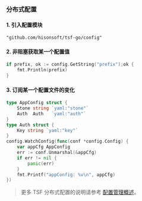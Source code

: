### 分布式配置
#### 1. 引入配置模块
`"github.com/hisonsoft/tsf-go/config"`

#### 2. 非阻塞获取某一个配置值
```go
if prefix, ok := config.GetString("prefix");ok {
	fmt.Println(prefix)
}
```
#### 3. 订阅某一个配置文件的变化
```go
type AppConfig struct {
	Stone string `yaml:"stone"`
	Auth  Auth   `yaml:"auth"`
}
type Auth struct {
	Key string `yaml:"key"`
}
config.WatchConfig(func(conf *config.Config) {
	var appCfg AppConfig
	err := conf.Unmarshal(&appCfg)
	if err != nil {
		panic(err)
	}
	fmt.Printf("appConfig: %v\n", appCfg)
})
```
> 更多 TSF 分布式配置的说明请参考 [配置管理概述](https://cloud.tencent.com/document/product/649/17956)。 